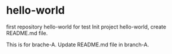 # hello-world
first repository hello-world for test
Init project hello-world, create README.md file.

This is for brache-A. Update README.md file in branch-A.
